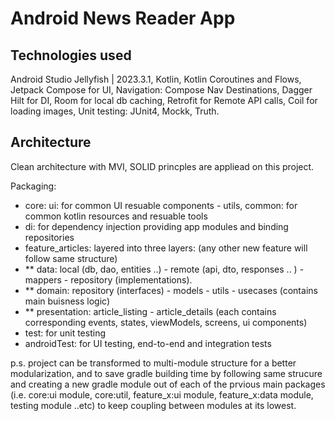 # Android News Reader App

## Technologies used

Android Studio Jellyfish | 2023.3.1, Kotlin, Kotlin Coroutines and Flows, Jetpack Compose for UI, Navigation: Compose Nav Destinations, Dagger Hilt for DI,  Room for local db caching,
Retrofit for Remote API calls, Coil for loading images, Unit testing: JUnit4, Mockk, Truth.   

## Architecture 

Clean architecture with MVI, SOLID princples are appliead on this project.

Packaging:
* core: ui: for common UI resuable components - utils, common: for common kotlin resources and resuable tools
* di: for dependency injection providing app modules and binding repositories
* feature_articles: layered into three layers: (any other new feature will follow same structure)
 * ** data: local (db, dao, entities ..) - remote (api, dto, responses .. ) - mappers - repository (implementations). 
 * ** domain: repository (interfaces) - models - utils - usecases (contains main buisness logic)
 * ** presentation: article_listing - article_details (each contains corresponding events, states, viewModels, screens, ui components)
* test: for unit testing
* androidTest: for UI testing, end-to-end and integration tests

p.s. project can be transformed to multi-module structure for a better modularization, and to save gradle building time by following same strucure and creating a new gradle module out of each of the prvious main packages 
(i.e. core:ui module, core:util, feature_x:ui module, feature_x:data module, testing module ..etc) to keep coupling between modules at its lowest.
